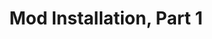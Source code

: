---
title: "Mod Installation, Part 1"
weight: 3
type: docs
description: >
  Installation instructions for Steps 1-10.
---
